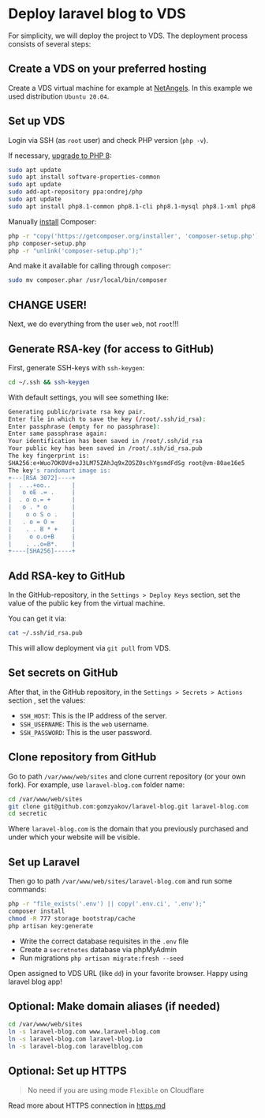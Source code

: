 # Deploy laravel blog to VDS

For simplicity, we will deploy the project to VDS. The deployment process consists of several steps:

## Create a VDS on your preferred hosting

Create a VDS virtual machine for example at [NetAngels](https://panel.netangels.ru). In this example we used distribution `Ubuntu 20.04`.

## Set up VDS

Login via SSH (as `root` user) and check PHP version (`php -v`).

If necessary, [upgrade to PHP 8](https://php.watch/articles/php-8.0-installation-update-guide-debian-ubuntu):

```bash
sudo apt update
sudo apt install software-properties-common
sudo apt update
sudo add-apt-repository ppa:ondrej/php
sudo apt update
sudo apt install php8.1-common php8.1-cli php8.1-mysql php8.1-xml php8.1-curl php8.1-bcmath php8.1-mbstring -y
```

Manually [install](https://getcomposer.org/download/) Composer:

```bash
php -r "copy('https://getcomposer.org/installer', 'composer-setup.php');"
php composer-setup.php
php -r "unlink('composer-setup.php');"
```

And make it available for calling through `composer`:

```bash
sudo mv composer.phar /usr/local/bin/composer
```

## CHANGE USER!

Next, we do everything from the user `web`, not `root`!!!


## Generate RSA-key (for access to GitHub)

First, generate SSH-keys with `ssh-keygen`:

```bash
cd ~/.ssh && ssh-keygen
```

With default settings, you will see something like:

```bash
Generating public/private rsa key pair.
Enter file in which to save the key (/root/.ssh/id_rsa): 
Enter passphrase (empty for no passphrase): 
Enter same passphrase again: 
Your identification has been saved in /root/.ssh/id_rsa
Your public key has been saved in /root/.ssh/id_rsa.pub
The key fingerprint is:
SHA256:e+Wuo7OK0Vd+oJ3LM75ZAhJq9xZOSZ0schYgsmdFdSg root@vm-80ae16e5
The key's randomart image is:
+---[RSA 3072]----+
|  . ..+oo..      |
|   o oE .= .     |
|  . o o.= +      |
|   o . * o       |
|    o o S o .    |
|   . o = O =     |
|    . . B * +    |
|     o o.o+B     |
|    . ..o=B*.    |
+----[SHA256]-----+
```

## Add RSA-key to GitHub

In the GitHub-repository, in the `Settings > Deploy Keys` section, set the value of the public key from the virtual machine.

You can get it via:

```bash
cat ~/.ssh/id_rsa.pub
```

This will allow deployment via `git pull` from VDS.


## Set secrets on GitHub

After that, in the GitHub repository, in the `Settings > Secrets > Actions` section , set the values:

- `SSH_HOST`: This is the IP address of the server.
- `SSH_USERNAME`: This is the `web` username.
- `SSH_PASSWORD`: This is the user password.


## Clone repository from GitHub

Go to path `/var/www/web/sites` and clone current repository (or your own fork). For example, use `laravel-blog.com` folder name:

```bash
cd /var/www/web/sites
git clone git@github.com:gomzyakov/laravel-blog.git laravel-blog.com
cd secretic
```

Where `laravel-blog.com` is the domain that you previously purchased and under which your website will be visible.

## Set up Laravel

Then go to path `/var/www/web/sites/laravel-blog.com` and run some commands:

```bash
php -r "file_exists('.env') || copy('.env.ci', '.env');"
composer install
chmod -R 777 storage bootstrap/cache
php artisan key:generate
```

- Write the correct database requisites in the `.env` file
- Create a `secretnotes` database via phpMyAdmin
- Run migrations `php artisan migrate:fresh --seed`

Open assigned to VDS URL (like `dd`) in your favorite browser. Happy using laravel blog app!


## Optional: Make domain aliases (if needed)

```bash
cd /var/www/web/sites 
ln -s laravel-blog.com www.laravel-blog.com
ln -s laravel-blog.com laravel-blog.io
ln -s laravel-blog.com laravelblog.com
```

## Optional: Set up HTTPS

>No need if you are using mode `Flexible` on Cloudflare

Read more about HTTPS connection in [https.md](./https.md)
